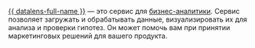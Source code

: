 [{{ datalens-full-name }}](../../datalens/concepts/index.md) — это сервис для [бизнес-аналитики](../../glossary/business-analytics.md). Сервис позволяет загружать и обрабатывать данные, визуализировать их для анализа и проверки гипотез. Он может помочь вам при принятии маркетинговых решений для вашего продукта.